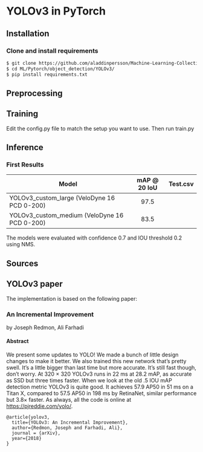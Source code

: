 # YOLOv3 in PyTorch

## Installation

### Clone and install requirements
```bash
$ git clone https://github.com/aladdinpersson/Machine-Learning-Collection
$ cd ML/Pytorch/object_detection/YOLOv3/
$ pip install requirements.txt
```

## Preprocessing

## Training
Edit the config.py file to match the setup you want to use. Then run train.py

## Inference

### First Results
| Model                   | mAP @ 20 IoU          |  Test.csv  | 
| ----------------------- |:---------------------:|------------|
| YOLOv3_custom_large (VeloDyne 16 PCD 0-200) 	  | 97.5       |
| YOLOv3_custom_medium (VeloDyne 16 PCD 0-200)    | 83.5       |

The models were evaluated with confidence 0.7 and IOU threshold 0.2 using NMS.


## Sources


## YOLOv3 paper
The implementation is based on the following paper:

### An Incremental Improvement 
by Joseph Redmon, Ali Farhadi

#### Abstract
We present some updates to YOLO! We made a bunch of little design changes to make it better. We also trained this new network that’s pretty swell. It’s a little bigger than last time but more accurate. It’s still fast though, don’t worry. At 320 × 320 YOLOv3 runs in 22 ms at 28.2 mAP, as accurate as SSD but three times faster. When we look at the old .5 IOU mAP detection metric YOLOv3 is quite good. It achieves 57.9 AP50 in 51 ms on a Titan X, compared to 57.5 AP50 in 198 ms by RetinaNet, similar performance but 3.8× faster. As always, all the code is online at https://pjreddie.com/yolo/.

```
@article{yolov3,
  title={YOLOv3: An Incremental Improvement},
  author={Redmon, Joseph and Farhadi, Ali},
  journal = {arXiv},
  year={2018}
}
```
